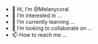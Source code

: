 - 👋 Hi, I’m @Melanycoral
- 👀 I’m interested in ...
- 🌱 I’m currently learning ...
- 💞️ I’m looking to collaborate on ...
- 📫 How to reach me ...

<!---
Melanycoral/Melanycoral is a ✨ special ✨ repository because its `README.md` (this file) appears on your GitHub profile.
You can click the Preview link to take a look at your changes.
--->






